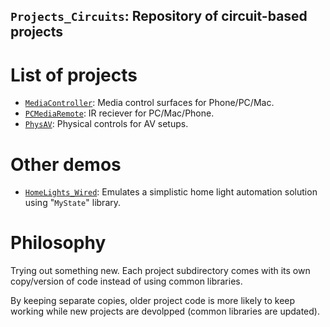 ## `Projects_Circuits`: Repository of circuit-based projects
<!----------------------------------------------------------------------------->

# List of projects
<!----------------------------------------------------------------------------->
- [`MediaController`](MediaController/pkg_install/README.md): Media control surfaces for Phone/PC/Mac.
- [`PCMediaRemote`](PCMediaRemote/README.md): IR reciever for PC/Mac/Phone.
- [`PhysAV`](PhysAV/README.md): Physical controls for AV setups.

# Other demos
<!----------------------------------------------------------------------------->
- [`HomeLights_Wired`](HomeLights_Wired/pkg_install/README.md): Emulates a simplistic home light automation solution using "`MyState`" library.

# Philosophy
<!----------------------------------------------------------------------------->
Trying out something new. Each project subdirectory comes with its own
copy/version of code instead of using common libraries.

By keeping separate copies, older project code is more likely to keep working
while new projects are devolpped (common libraries are updated).